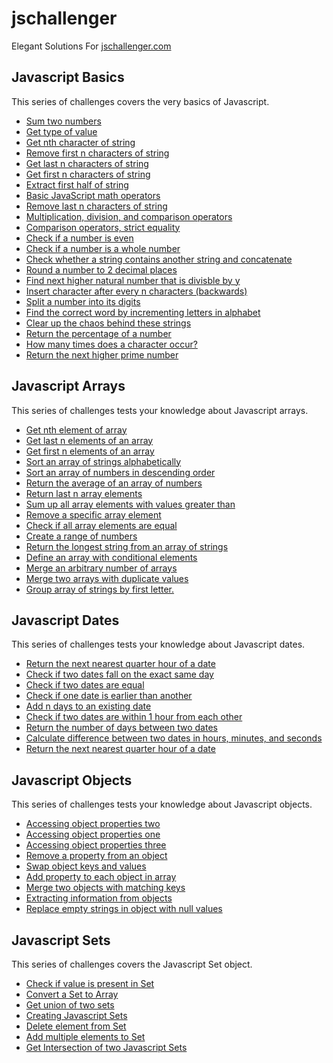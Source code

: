 # jschallenger
Elegant Solutions For [jschallenger.com](https://jschallenger.com)

## Javascript Basics
This series of challenges covers the very basics of Javascript.
 - [Sum two numbers](./Javascript%20Basics/Sum%20two%20numbers.js)
 - [Get type of value](./Javascript%20Basics/Get%20type%20of%20value.js)
 - [Get nth character of string](./Javascript%20Basics/Get%20nth%20character%20of%20string.js)
 - [Remove first n characters of string](./Javascript%20Basics/Remove%20first%20n%20characters%20of%20string.js)
 - [Get last n characters of string](./Javascript%20Basics/Get%20last%20n%20characters%20of%20string.js)
 - [Get first n characters of string](./Javascript%20Basics/Get%20first%20n%20characters%20of%20string.js)
 - [Extract first half of string](./Javascript%20Basics/Extract%20first%20half%20of%20string.js)
 - [Basic JavaScript math operators](./Javascript%20Basics/Basic%20JavaScript%20math%20operators.js)
 - [Remove last n characters of string](./Javascript%20Basics/Remove%20last%20n%20characters%20of%20string.js)
 - [Multiplication, division, and comparison operators](./Javascript%20Basics/Multiplication%2C%20division%2C%20and%20comparison%20operators.js)
 - [Comparison operators, strict equality](./Javascript%20Basics/Comparison%20operators%2C%20strict%20equality.js)
 - [Check if a number is even](./Javascript%20Basics/Check%20if%20a%20number%20is%20even.js)
 - [Check if a number is a whole number](./Javascript%20Basics/Check%20if%20a%20number%20is%20a%20whole%20number.js)
 - [Check whether a string contains another string and concatenate](./Javascript%20Basics/Check%20whether%20a%20string%20contains%20another%20string%20and%20concatenate.js)
 - [Round a number to 2 decimal places](./Javascript%20Basics/Round%20a%20number%20to%202%20decimal%20places.js)
 - [Find next higher natural number that is divisble by y](./Javascript%20Basics/Find%20next%20higher%20natural%20number%20that%20is%20divisble%20by%20y.js)
 - [Insert character after every n characters (backwards)](./Javascript%20Basics/Insert%20character%20after%20every%20n%20characters%20(backwards).js)
 - [Split a number into its digits](./Javascript%20Basics/Split%20a%20number%20into%20its%20digits.js)
 - [Find the correct word by incrementing letters in alphabet](./Javascript%20Basics/Find%20the%20correct%20word%20by%20incrementing%20letters%20in%20alphabet.js)
 - [Clear up the chaos behind these strings](./Javascript%20Basics/Clear%20up%20the%20chaos%20behind%20these%20strings.js)
 - [Return the percentage of a number](./Javascript%20Basics/Return%20the%20percentage%20of%20a%20number.js)
 - [How many times does a character occur?](./Javascript%20Basics/How%20many%20times%20does%20a%20character%20occur.js)
 - [Return the next higher prime number](./Javascript%20Basics/Return%20the%20next%20higher%20prime%20number.js)

## Javascript Arrays
This series of challenges tests your knowledge about Javascript arrays.
 - [Get nth element of array](./Javascript%20Arrays/Get%20nth%20element%20of%20array.js)
 - [Get last n elements of an array](./Javascript%20Arrays/Get%20last%20n%20elements%20of%20an%20array.js)
 - [Get first n elements of an array](./Javascript%20Arrays/Get%20first%20n%20elements%20of%20an%20array.js)
 - [Sort an array of strings alphabetically](./Javascript%20Arrays/Sort%20an%20array%20of%20strings%20alphabetically.js)
 - [Sort an array of numbers in descending order](./Javascript%20Arrays/Sort%20an%20array%20of%20numbers%20in%20descending%20order.js)
 - [Return the average of an array of numbers](./Javascript%20Arrays/Return%20the%20average%20of%20an%20array%20of%20numbers.js)
 - [Return last n array elements](./Javascript%20Arrays/Return%20last%20n%20array%20elements.js)
 - [Sum up all array elements with values greater than](./Javascript%20Arrays/Sum%20up%20all%20array%20elements%20with%20values%20greater%20than.js)
 - [Remove a specific array element](./Javascript%20Arrays/Remove%20a%20specific%20array%20element.js)
 - [Check if all array elements are equal](./Javascript%20Arrays/Check%20if%20all%20array%20elements%20are%20equal.js)
 - [Create a range of numbers](./Javascript%20Arrays/Create%20a%20range%20of%20numbers.js)
 - [Return the longest string from an array of strings](./Javascript%20Arrays/Return%20the%20longest%20string%20from%20an%20array%20of%20strings.js)
 - [Define an array with conditional elements](./Javascript%20Arrays/Define%20an%20array%20with%20conditional%20elements.js)
 - [Merge an arbitrary number of arrays](./Javascript%20Arrays/Merge%20an%20arbitrary%20number%20of%20arrays.js)
 - [Merge two arrays with duplicate values](./Javascript%20Arrays/Merge%20two%20arrays%20with%20duplicate%20values.js)
 - [Group array of strings by first letter.](./Javascript%20Arrays/Group%20array%20of%20strings%20by%20first%20letter.js)

## Javascript Dates
This series of challenges tests your knowledge about Javascript dates.
- [Return the next nearest quarter hour of a date](./Javascript%20Dates/Return%20the%20next%20nearest%20quarter%20hour%20of%20a%20date.js)
- [Check if two dates fall on the exact same day](./Javascript%20Dates/Check%20if%20two%20dates%20fall%20on%20the%20exact%20same%20day.js)
- [Check if two dates are equal](./Javascript%20Dates/Check%20if%20two%20dates%20are%20equal.js)
- [Check if one date is earlier than another](./Javascript%20Dates/Check%20if%20one%20date%20is%20earlier%20than%20another.js)
- [Add n days to an existing date](./Javascript%20Dates/Add%20n%20days%20to%20an%20existing%20date.js)
- [Check if two dates are within 1 hour from each other](./Javascript%20Dates/Check%20if%20two%20dates%20are%20within%201%20hour%20from%20each%20other.js)
- [Return the number of days between two dates](./Javascript%20Dates/Return%20the%20number%20of%20days%20between%20two%20dates.js)
- [Calculate difference between two dates in hours, minutes, and seconds](./Javascript%20Dates/Calculate%20difference%20between%20two%20dates%20in%20hours,%20minutes,%20and%20seconds.js)
- [Return the next nearest quarter hour of a date](./Javascript%20Dates/Return%20the%20next%20nearest%20quarter%20hour%20of%20a%20date.js)

## Javascript Objects
This series of challenges tests your knowledge about Javascript objects.
- [Accessing object properties two](./Javascript%20Objects/Accessing%20object%20properties%20two.js)
- [Accessing object properties one](./Javascript%20Objects/Accessing%20object%20properties%20one.js)
- [Accessing object properties three](./Javascript%20Objects/Accessing%20object%20properties%20three.js)
- [Remove a property from an object](./Javascript%20Objects/Remove%20a%20property%20from%20an%20object.js)
- [Swap object keys and values](./Javascript%20Objects/Swap%20object%20keys%20and%20values.js)
- [Add property to each object in array](./Javascript%20Objects/Add%20property%20to%20each%20object%20in%20array.js)
- [Merge two objects with matching keys](./Javascript%20Objects/Merge%20two%20objects%20with%20matching%20keys.js)
- [Extracting information from objects](./Javascript%20Objects/Extracting%20information%20from%20objects.js)
- [Replace empty strings in object with null values](./Javascript%20Objects/Replace%20empty%20strings%20in%20object%20with%20null%20values.js)

## Javascript Sets
This series of challenges covers the Javascript Set object.
- [Check if value is present in Set](./Javascript%20Sets/Check%20if%20value%20is%20present%20in%20Set.js)
- [Convert a Set to Array](./Javascript%20Sets/Convert%20a%20Set%20to%20Array.js)
- [Get union of two sets](./Javascript%20Sets/Get%20union%20of%20two%20sets.js)
- [Creating Javascript Sets](./Javascript%20Sets/Creating%20Javascript%20Sets.js)
- [Delete element from Set](./Javascript%20Sets/Delete%20element%20from%20Set.js)
- [Add multiple elements to Set](./Javascript%20Sets/Add%20multiple%20elements%20to%20Set.js)
- [Get Intersection of two Javascript Sets](./Javascript%20Sets/Get%20Intersection%20of%20two%20Javascript%20Sets.js)
